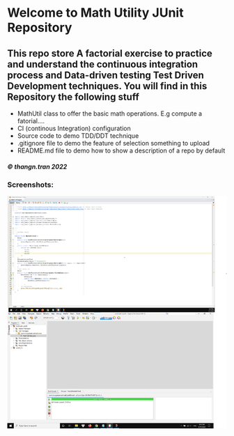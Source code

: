 # Welcome to Math Utility JUnit Repository
## This repo store A factorial exercise to practice and understand the continuous integration process and Data-driven testing Test Driven Development techniques. You will find in this Repository the following stuff

* MathUtil class to offer the basic math operations. E.g compute a fatorial....
* CI (continous Integration) configuration
* Source code to demo TDD/DDT technique
* .gitignore file to demo the feature of selection something to upload 
* README.md file to demo how to show a description of a repo by default

##### © thangn.tran 2022

### Screenshots:
![DTT with TDD using JUnit](https://github.com/thangtn2101/math-util-junit5/blob/main/images/Screenshot%202022-03-17%20202008.png)